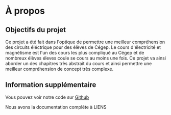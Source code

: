 # À propos

## Objectifs du projet

Ce projet a été fait dans l'optique de permettre une meilleur compréhension des circuits éléctrique pour des élèves de Cégep. Le cours d'électricité et magnétisme est l'un des cours les plus compliqué au Cégep et de nombreux élèves éleves coule se cours au moins une fois. Ce projet va ainsi aborder un des chapitres très abstrait du cours et ainsi permettre une meilleur compréhension de concept très complexe.

## Information supplémentaire

Vous pouvez voir notre code sur [Github](https://github.com/olivierstKronos/Simulation-circuit-electrique)

Nous avons la documentation complète à LIENS